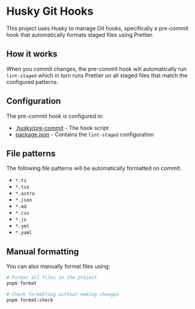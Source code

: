 # Husky Git Hooks

This project uses Husky to manage Git hooks, specifically a pre-commit hook that automatically formats staged files using Prettier.

## How it works

When you commit changes, the pre-commit hook will automatically run `lint-staged` which in turn runs Prettier on all staged files that match the configured patterns.

## Configuration

The pre-commit hook is configured in:

- [.husky/pre-commit](file:///Users/pittawat/projects/petepittawat.dev/.husky/pre-commit) - The hook script
- [package.json](file:///Users/pittawat/projects/petepittawat.dev/package.json) - Contains the `lint-staged` configuration

## File patterns

The following file patterns will be automatically formatted on commit:

- `*.ts`
- `*.tsx`
- `*.astro`
- `*.json`
- `*.md`
- `*.css`
- `*.js`
- `*.yml`
- `*.yaml`

## Manual formatting

You can also manually format files using:

```bash
# Format all files in the project
pnpm format

# Check formatting without making changes
pnpm format:check
```

